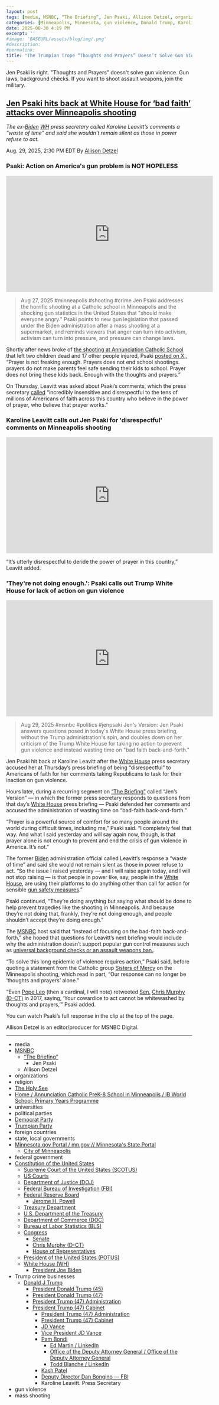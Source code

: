 ```yaml
---
layout: post
tags: [media, MSNBC, “The Briefing”, Jen Psaki, Allison Detzel, organizations, religion, The Holy See, Home / Annunciation Catholic PreK-8 School in Minneapolis / IB World School –  Primary Years Programme, universities, political parties, Democrat Party, Trumpian Party, foreign countries, state local governments, Minnesota.gov Portal / mn.gov // Minnesota’s State Portal, City of Minneapolis, federal government, Constitution of the United States, Supreme Court of the United States (SCOTUS), US Courts, Department of Justice (DOJ), Federal Bureau of Investigation (FBI), Federal Reserve Board, Jerome H. Powell, Treasury Department, U.S. Department of the Treasury, Department of Commerce (DOC), Bureau of Labor Statistics (BLS), Congress, Senate, Chris Murphy (D-CT), House of Representatives, President of the United States (POTUS), White House (WH), President Joe Biden, Trump crime businesses, Donald J Trump, President Donald Trump (45), President Donald Trump (47), President Trump (47) Administration, President Trump (47) Cabinet, President Trump (47) Administration, President Trump (47) Cabinet, JD Vance, Vice President JD Vance, Pam Bondi, Ed Martin / LinkedIn, Office of the Deputy Attorney General / Office of the Deputy Attorney General, Todd Blanche / LinkedIn, Kash Patel, Deputy Director Dan Bongino — FBI, Karoline Leavitt. Press Secretary, gun violence, mass shooting]
categories: [Minneapolis, Minnesota, gun violence, Donald Trump, Karoline Leavitt, Jen Psaki]
date: 2025-08-30 4:19 PM
excerpt: ''
#image: 'BASEURL/assets/blog/img/.png'
#description:
#permalink:
title: "The Trumpian Trope “Thoughts and Prayers” Doesn’t Solve Gun Violence"
---
```


Jen Psaki is right. "Thoughts and Prayers" doesn't solve gun violence. Gun laws, background checks. If you want to shoot assault weapons, join the military.

## [Jen Psaki hits back at White House for ‘bad faith’ attacks over Minneapolis shooting](https://www.msnbc.com/top-stories/latest/karoline-leavitt-trump-gun-violence-prayers-rcna228040)

*The ex-[Biden](https://bidenwhitehouse.archives.gov/) [WH](https://www.whitehouse.gov/) press secretary called Karoline Leavitt’s comments a “waste of time” and said she wouldn't remain silent as those in power refuse to act.*

Aug. 29, 2025, 2:30 PM EDT
By [Allison Detzel](https://www.msnbc.com/author/allison-detzel-ncpn1310186)

### Psaki: Action on America's gun problem is NOT HOPELESS

<iframe width="560" height="315" src="https://www.youtube.com/embed/89Kgu8KUfIs?si=4pcG_JJPJhEP1elF" title="YouTube video player" frameborder="0" allow="accelerometer; autoplay; clipboard-write; encrypted-media; gyroscope; picture-in-picture; web-share" referrerpolicy="strict-origin-when-cross-origin" allowfullscreen></iframe>

> Aug 27, 2025  #minneapolis #shooting #crime
> Jen Psaki addresses the horrific shooting at a Catholic school in Minneapolis and the shocking gun statistics in the United States that "should make everyone angry." Psaki points to new gun legislation that passed under the Biden administration after a mass shooting at a supermarket, and reminds viewers that anger can turn into activism, activism can turn into pressure, and pressure can change laws.

Shortly after news broke of [the shooting at Annunciation Catholic School](https://www.msnbc.com/top-stories/latest/annunciation-catholic-school-shooting-minneapolis-rcna227514) that left two children dead and 17 other people injured, Psaki [posted on X,](https://x.com/jrpsaki/status/1960730977472237739), “Prayer is not freaking enough. Prayers does not end school shootings. prayers do not make parents feel safe sending their kids to school. Prayer does not bring these kids back. Enough with the thoughts and prayers.”

On Thursday, Leavitt was asked about Psaki’s comments, which the press secretary [called](https://x.com/atrupar/status/1961119537572528432) “incredibly insensitive and disrespectful to the tens of millions of Americans of faith across this country who believe in the power of prayer, who believe that prayer works.”

### Karoline Leavitt calls out Jen Psaki for 'disrespectful' comments on Minneapolis shooting

<iframe width="560" height="315" src="https://www.youtube.com/embed/ppFBp1Mi14U?si=h5eN-DPECHton7Df&amp;start=659" title="YouTube video player" frameborder="0" allow="accelerometer; autoplay; clipboard-write; encrypted-media; gyroscope; picture-in-picture; web-share" referrerpolicy="strict-origin-when-cross-origin" allowfullscreen></iframe>

“It’s utterly disrespectful to deride the power of prayer in this country,” Leavitt added.

### 'They're not doing enough.': Psaki calls out Trump White House for lack of action on gun violence

<iframe width="560" height="315" src="https://www.youtube.com/embed/FnOX7yuZybw?si=Zc9kNxZX6o-ILVER" title="YouTube video player" frameborder="0" allow="accelerometer; autoplay; clipboard-write; encrypted-media; gyroscope; picture-in-picture; web-share" referrerpolicy="strict-origin-when-cross-origin" allowfullscreen></iframe>

> Aug 29, 2025  #msnbc #politics #jenpsaki
> Jen's Version: Jen Psaki answers questions posed in today's White House press briefing, without the Trump administration's spin, and doubles down on her criticism of the Trump White House for taking no action to prevent gun violence and instead wasting time on "bad faith back-and-forth."

Jen Psaki hit back at Karoline Leavitt after the [White House](https://www.whitehouse.gov/) press secretary accused her at Thursday’s press briefing of being “disrespectful” to Americans of faith for her comments taking Republicans to task for their inaction on gun violence.

Hours later, during a recurring segment on [“The Briefing”](https://www.msnbc.com/jen-psaki) called “Jen’s Version” — in which the former press secretary responds to questions from that day’s [White House](https://www.whitehouse.gov/) press briefing — Psaki defended her comments and accused the administration of wasting time on “bad-faith back-and-forth.”

“Prayer is a powerful source of comfort for so many people around the world during difficult times, including me,” Psaki said. “I completely feel that way. And what I said yesterday and will say again now, though, is that prayer alone is not enough to prevent and end the crisis of gun violence in America. It’s not.”

The former [Biden](https://bidenwhitehouse.archives.gov/) administration official called Leavitt’s response a “waste of time” and said she would not remain silent as those in power refuse to act. “So the issue I raised yesterday — and I will raise again today, and I will not stop raising — is that people in power like, say, people in the [White House](https://www.whitehouse.gov/), are using their platforms to do anything other than call for action for sensible [gun safety measures](https://www.msnbc.com/rachel-maddow-show/maddowblog/gun-policy-repu).”

Psaki continued, “They’re doing anything but saying what should be done to help prevent tragedies like the shooting in Minneapolis. And because they’re not doing that, frankly, they’re not doing enough, and people shouldn’t accept they’re doing enough.”

The [MSNBC](https://www.msnbc.com/) host said that “instead of focusing on the bad-faith back-and-forth,” she hoped that questions for Leavitt’s next briefing would include why the administration doesn’t support popular gun control measures such as [universal background checks or an assault weapons ban.](https://www.foxnews.com/official-polls/fox-news-poll-voters-favor-gun-limits-arming-citizens-reduce-gun-violence).

“To solve this long epidemic of violence requires action,” Psaki said, before quoting a statement from the Catholic group [Sisters of Mercy](https://sistersofmercy.org/news/sisters-of-mercy-statement-on-minnesota-catholic-school-shooting/) on the Minneapolis shooting, which read in part, “Our response can no longer be ‘thoughts and prayers’ alone.”

“Even [Pope Leo](https://www.vatican.va/content/vatican/en.html) (then a cardinal, I will note) retweeted [Sen.](https://www.senate.gov/) [Chris Murphy (D-CT)](https://www.murphy.senate.gov/) in 2017, saying, ‘Your cowardice to act cannot be whitewashed by thoughts and prayers,’” Psaki added.

You can watch Psaki’s full response in the clip at the top of the page.

Allison Detzel is an editor/producer for MSNBC Digital.

----
- media
- [MSNBC](https://www.msnbc.com/)
    - [“The Briefing”](https://www.msnbc.com/jen-psaki)
        - Jen Psaki
    - Allison Detzel
- organizations
- religion
- [The Holy See](https://www.vatican.va/content/vatican/en.html)
- [Home / Annunciation Catholic PreK-8 School in Minneapolis / IB World School: Primary Years Programme](https://www.annunciationmsp.org/)
- universities
- political parties
- [Democrat Party](https://www.democrats.org/)
- [Trumpian Party](https://www.gop.com/)
- foreign countries
- state, local governments
- [Minnesota.gov Portal / mn.gov // Minnesota's State Portal](https://mn.gov/portal/)
    - [City of Minneapolis](https://www.minneapolismn.gov/)
- federal government
- [Constitution of the United States](https://constitution.congress.gov/)
    - [Supreme Court of the United States (SCOTUS)](https://www.supremecourt.gov/)
    - [US Courts](https://www.uscourts.gov/)
    - [Department of Justice (DOJ)](https://www.justice.gov/)
    - [Federal Bureau of Investigation (FBI)](https://www.fbi.gov/)
    - [Federal Reserve Board](https://www.federalreserve.gov/)
        - [Jerome H. Powell](https://www.federalreserve.gov/aboutthefed/bios/board/powell.htm)
    - [Treasury Department](https://home.treasury.gov/)
    - [U.S. Department of the Treasury](https://home.treasury.gov/)
    - [Department of Commerce (DOC)](https://www.commerce.gov/)
    - [Bureau of Labor Statistics (BLS)](https://www.bls.gov/)
    - [Congress](https://www.congress.gov/)
        - [Senate](https://www.senate.gov/)
        - [Chris Murphy (D-CT)](https://www.murphy.senate.gov/)
        - [House of Representatives](https://www.house.gov/)
    - [President of the United States (POTUS)](https://www.whitehouse.gov/)
    - [White House (WH)](https://www.whitehouse.gov/)
        - [President Joe Biden](https://bidenwhitehouse.archives.gov/)
- Trump crime businesses
    - [Donald J Trump](https://www.donaldjtrump.com/)
         - [President Donald Trump (45)](https://trumpwhitehouse.archives.gov/)
        - [President Donald Trump (47)](https://www.whitehouse.gov/administration/donald-j-trump/)
        - [President Trump (47) Administration](https://www.whitehouse.gov/administration/)
        - [President Trump (47) Cabinet](https://www.whitehouse.gov/administration/the-cabinet/)
            - [President Trump (47) Administration](https://www.whitehouse.gov/administration/)
            - [President Trump (47) Cabinet](https://www.whitehouse.gov/administration/the-cabinet/)
            - [JD Vance](https://www.linkedin.com/in/jd-vance-770a9047/)
            - [Vice President JD Vance](https://www.whitehouse.gov/administration/jd-vance/)
            - [Pam Bondi](https://www.justice.gov/ag/staff-profile/meet-attorney-general)
                - [Ed Martin / LinkedIn](https://www.linkedin.com/in/edmartinjr/)
                - [Office of the Deputy Attorney General / Office of the Deputy Attorney General](https://www.justice.gov/dag)
                - [Todd Blanche / LinkedIn](https://www.linkedin.com/in/toddblanche/)
            - [Kash Patel](https://www.fbi.gov/about/leadership-and-structure/director-patel)
            - [Deputy Director Dan Bongino — FBI](https://www.fbi.gov/about/leadership-and-structure/deputy-director-dan-bongino)
            - Karoline Leavitt. Press Secretary
- gun violence
- mass shooting


